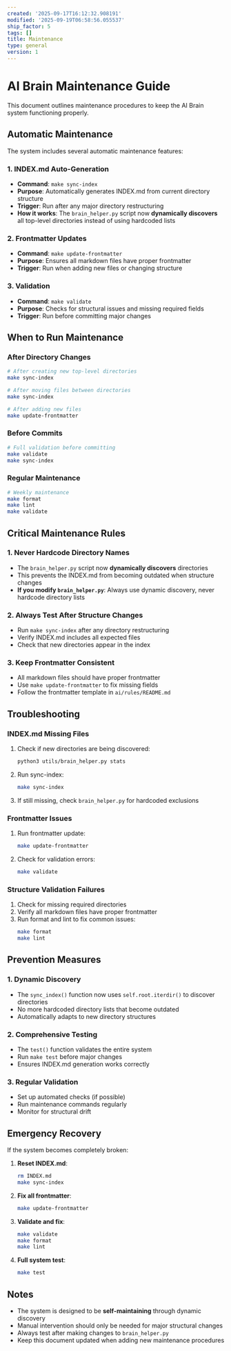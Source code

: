 ```yaml
---
created: '2025-09-17T16:12:32.908191'
modified: '2025-09-19T06:58:56.055537'
ship_factor: 5
tags: []
title: Maintenance
type: general
version: 1
---
```


# AI Brain Maintenance Guide

This document outlines maintenance procedures to keep the AI Brain system functioning properly.

## Automatic Maintenance

The system includes several automatic maintenance features:

### 1. INDEX.md Auto-Generation
- **Command**: `make sync-index`
- **Purpose**: Automatically generates INDEX.md from current directory structure
- **Trigger**: Run after any major directory restructuring
- **How it works**: The `brain_helper.py` script now **dynamically discovers** all top-level directories instead of using hardcoded lists

### 2. Frontmatter Updates
- **Command**: `make update-frontmatter`
- **Purpose**: Ensures all markdown files have proper frontmatter
- **Trigger**: Run when adding new files or changing structure

### 3. Validation
- **Command**: `make validate`
- **Purpose**: Checks for structural issues and missing required fields
- **Trigger**: Run before committing major changes

## When to Run Maintenance

### After Directory Changes
```bash
# After creating new top-level directories
make sync-index

# After moving files between directories
make sync-index

# After adding new files
make update-frontmatter
```

### Before Commits
```bash
# Full validation before committing
make validate
make sync-index
```

### Regular Maintenance
```bash
# Weekly maintenance
make format
make lint
make validate
```

## Critical Maintenance Rules

### 1. Never Hardcode Directory Names
- The `brain_helper.py` script now **dynamically discovers** directories
- This prevents the INDEX.md from becoming outdated when structure changes
- **If you modify `brain_helper.py`**: Always use dynamic discovery, never hardcode directory lists

### 2. Always Test After Structure Changes
- Run `make sync-index` after any directory restructuring
- Verify INDEX.md includes all expected files
- Check that new directories appear in the index

### 3. Keep Frontmatter Consistent
- All markdown files should have proper frontmatter
- Use `make update-frontmatter` to fix missing fields
- Follow the frontmatter template in `ai/rules/README.md`

## Troubleshooting

### INDEX.md Missing Files
1. Check if new directories are being discovered:
   ```bash
   python3 utils/brain_helper.py stats
   ```
2. Run sync-index:
   ```bash
   make sync-index
   ```
3. If still missing, check `brain_helper.py` for hardcoded exclusions

### Frontmatter Issues
1. Run frontmatter update:
   ```bash
   make update-frontmatter
   ```
2. Check for validation errors:
   ```bash
   make validate
   ```

### Structure Validation Failures
1. Check for missing required directories
2. Verify all markdown files have proper frontmatter
3. Run format and lint to fix common issues:
   ```bash
   make format
   make lint
   ```

## Prevention Measures

### 1. Dynamic Discovery
- The `sync_index()` function now uses `self.root.iterdir()` to discover directories
- No more hardcoded directory lists that become outdated
- Automatically adapts to new directory structures

### 2. Comprehensive Testing
- The `test()` function validates the entire system
- Run `make test` before major changes
- Ensures INDEX.md generation works correctly

### 3. Regular Validation
- Set up automated checks (if possible)
- Run maintenance commands regularly
- Monitor for structural drift

## Emergency Recovery

If the system becomes completely broken:

1. **Reset INDEX.md**:
   ```bash
   rm INDEX.md
   make sync-index
   ```

2. **Fix all frontmatter**:
   ```bash
   make update-frontmatter
   ```

3. **Validate and fix**:
   ```bash
   make validate
   make format
   make lint
   ```

4. **Full system test**:
   ```bash
   make test
   ```

## Notes

- The system is designed to be **self-maintaining** through dynamic discovery
- Manual intervention should only be needed for major structural changes
- Always test after making changes to `brain_helper.py`
- Keep this document updated when adding new maintenance procedures